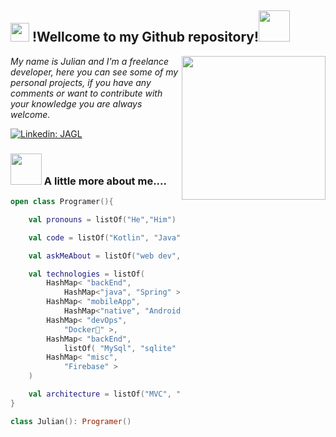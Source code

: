 <h2><img src="https://emojis.slackmojis.com/emojis/images/1531849430/4246/blob-sunglasses.gif?1531849430" width="30"/> !Wellcome to my Github repository!<img src="https://media.giphy.com/media/12oufCB0MyZ1Go/giphy.gif" width="50"></h2>
<img align='right' src="https://media.giphy.com/media/M9gbBd9nbDrOTu1Mqx/giphy.gif" width="230">
<p><em>My name is Julian and I'm a freelance developer, here you can see some of my personal projects, if you have any comments or want to contribute with your knowledge you are always welcome. </em></p>
<!-- in <a href="https://www.footloose.io/">JJGG</a><img src="https://media.giphy.com/media/WUlplcMpOCEmTGBtBW/giphy.gif" width="30">
</em></p>-->

[![Linkedin: JAGL](https://img.shields.io/badge/-JAGL-blue?style=flat-square&logo=Linkedin&logoColor=white&link=https://www.linkedin.com/in/juli%C3%A1n-guzm%C3%A1n-945aa9168/)](https://www.linkedin.com/in/juli%C3%A1n-guzm%C3%A1n-945aa9168/)
<!-- ![GitHub followers](https://img.shields.io/github/followers/JAGL99?label=Follow&style=social -->

### <img src="https://media.giphy.com/media/VgCDAzcKvsR6OM0uWg/giphy.gif" width="50"> A little more about me....

```kotlin
open class Programer(){

    val pronouns = listOf("He","Him")

    val code = listOf("Kotlin", "Java", "PHP", "HTML", "CSS")

    val askMeAbout = listOf("web dev", "app dev", "school")

    val technologies = listOf(
        HashMap< "backEnd",
            HashMap<"java", "Spring" >>,
        HashMap< "mobileApp",
            HashMap<"native", "Android Development">>,
        HashMap< "devOps",
            "Docker🐳" >,
        HashMap< "backEnd",
            listOf( "MySql", "sqlite" )>>,
        HashMap< "misc",
            "Firebase" >
    )

    val architecture = listOf("MVC", "MVVM")
}

class Julian(): Programer()

```
